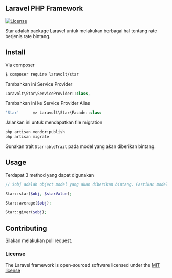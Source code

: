 ## Laravel PHP Framework

[![License](https://poser.pugx.org/laravel/framework/license.svg)](https://packagist.org/packages/laravel/framework)

Star adalah package Laravel untuk melakukan berbagai hal tentang rate berjenis rate bintang.

## Install

Via composer 
``` bash
$ composer require laravolt/star
```

Tambahkan ini Service Provider
``` php
Laravolt\Star\ServiceProvider::class,
```

Tambahkan ini ke Service Provider Alias
``` php
'Star'      => Laravolt\Star\Facade::class
```

Jalankan ini untuk mendapatkan file migration 
``` bash
php artisan vendor:publish 
php artisan migrate
```

Gunakan trait `StarrableTrait` pada model yang akan diberikan bintang.

## Usage

Terdapat 3 method yang dapat digunakan
``` php
// $obj adalah object model yang akan diberikan bintang. Pastikan model tersebut sudah ditambahkan StarrableTrait.

Star::star($obj, $starValue);

Star::average($obj);

Star::giver($obj);
```

## Contributing

Silakan melakukan pull request.

### License

The Laravel framework is open-sourced software licensed under the [MIT license](http://opensource.org/licenses/MIT)
